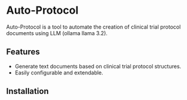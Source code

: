 # Auto-Protocol

Auto-Protocol is a tool to automate the creation of clinical trial protocol documents using LLM (ollama llama 3.2).

## Features
- Generate text documents based on clinical trial protocol structures.
- Easily configurable and extendable.

## Installation
